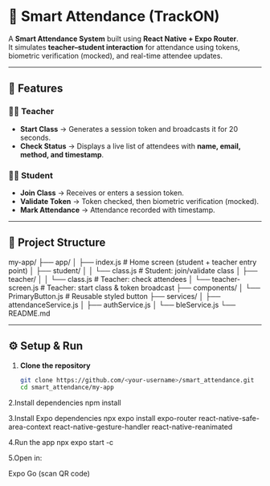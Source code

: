 # 📱 Smart Attendance (TrackON)

A **Smart Attendance System** built using **React Native + Expo Router**.  
It simulates **teacher–student interaction** for attendance using tokens,  
biometric verification (mocked), and real-time attendee updates.

---

## 🚀 Features
### 👩‍🏫 Teacher
- **Start Class** → Generates a session token and broadcasts it for 20 seconds.  
- **Check Status** → Displays a live list of attendees with **name, email, method, and timestamp**.

### 👨‍🎓 Student
- **Join Class** → Receives or enters a session token.  
- **Validate Token** → Token checked, then biometric verification (mocked).  
- **Mark Attendance** → Attendance recorded with timestamp.

---

## 📂 Project Structure
my-app/
├── app/
│ ├── index.js # Home screen (student + teacher entry point)
│ ├── student/
│ │ └── class.js # Student: join/validate class
│ ├── teacher/
│ │ └── class.js # Teacher: check attendees
│ └── teacher-screen.js # Teacher: start class & token broadcast
├── components/
│ └── PrimaryButton.js # Reusable styled button
├── services/
│ ├── attendanceService.js
│ ├── authService.js
│ └── bleService.js
└── README.md



---

## ⚙️ Setup & Run

1. **Clone the repository**
   ```bash
   git clone https://github.com/<your-username>/smart_attendance.git
   cd smart_attendance/my-app
2.Install dependencies
npm install

3.Install Expo dependencies
npx expo install expo-router react-native-safe-area-context react-native-gesture-handler react-native-reanimated


4.Run the app
npx expo start -c


5.Open in:

Expo Go (scan QR code)

